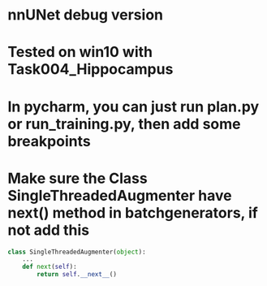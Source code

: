 # nnUNet debug version 
# Tested on win10 with Task004_Hippocampus
# In pycharm, you can just run plan.py or run_training.py, then add some breakpoints
# Make sure the Class SingleThreadedAugmenter have next()  method in batchgenerators, if not add this
```python
class SingleThreadedAugmenter(object):
    ...
    def next(self):
        return self.__next__()
```